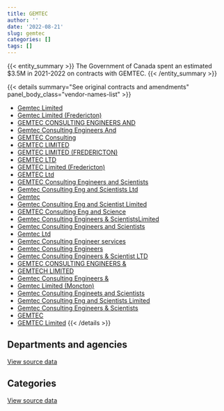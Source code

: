 ```yaml
---
title: GEMTEC
author: ''
date: '2022-08-21'
slug: gemtec
categories: []
tags: []
---
```


<script src="/rmarkdown-libs/htmlwidgets/htmlwidgets.js"></script>
<link href="/rmarkdown-libs/datatables-css/datatables-crosstalk.css" rel="stylesheet" />
<script src="/rmarkdown-libs/datatables-binding/datatables.js"></script>
<script src="/rmarkdown-libs/jquery/jquery-3.6.0.min.js"></script>
<link href="/rmarkdown-libs/dt-core-bootstrap/css/dataTables.bootstrap.min.css" rel="stylesheet" />
<link href="/rmarkdown-libs/dt-core-bootstrap/css/dataTables.bootstrap.extra.css" rel="stylesheet" />
<script src="/rmarkdown-libs/dt-core-bootstrap/js/jquery.dataTables.min.js"></script>
<script src="/rmarkdown-libs/dt-core-bootstrap/js/dataTables.bootstrap.min.js"></script>
<link href="/rmarkdown-libs/crosstalk/css/crosstalk.min.css" rel="stylesheet" />
<script src="/rmarkdown-libs/crosstalk/js/crosstalk.min.js"></script>
<script src="/rmarkdown-libs/htmlwidgets/htmlwidgets.js"></script>
<link href="/rmarkdown-libs/datatables-css/datatables-crosstalk.css" rel="stylesheet" />
<script src="/rmarkdown-libs/datatables-binding/datatables.js"></script>
<script src="/rmarkdown-libs/jquery/jquery-3.6.0.min.js"></script>
<link href="/rmarkdown-libs/dt-core-bootstrap/css/dataTables.bootstrap.min.css" rel="stylesheet" />
<link href="/rmarkdown-libs/dt-core-bootstrap/css/dataTables.bootstrap.extra.css" rel="stylesheet" />
<script src="/rmarkdown-libs/dt-core-bootstrap/js/jquery.dataTables.min.js"></script>
<script src="/rmarkdown-libs/dt-core-bootstrap/js/dataTables.bootstrap.min.js"></script>
<link href="/rmarkdown-libs/crosstalk/css/crosstalk.min.css" rel="stylesheet" />
<script src="/rmarkdown-libs/crosstalk/js/crosstalk.min.js"></script>

{{< entity_summary >}}
The Government of Canada spent an estimated \$3.5M in 2021-2022 on contracts with GEMTEC.
{{< /entity_summary >}}

{{< details summary="See original contracts and amendments" panel_body_class="vendor-names-list" >}}
- [Gemtec Limited](https://search.open.canada.ca/en/ct/?sort=contract_value_f%20desc&page=1&search_text=%22Gemtec%20Limited%22)
- [Gemtec Limited (Fredericton)](https://search.open.canada.ca/en/ct/?sort=contract_value_f%20desc&page=1&search_text=%22Gemtec%20Limited%20%28Fredericton%29%22)
- [GEMTEC CONSULTING ENGINEERS AND](https://search.open.canada.ca/en/ct/?sort=contract_value_f%20desc&page=1&search_text=%22GEMTEC%20CONSULTING%20ENGINEERS%20AND%22)
- [Gemtec Consulting Engineers And](https://search.open.canada.ca/en/ct/?sort=contract_value_f%20desc&page=1&search_text=%22Gemtec%20Consulting%20Engineers%20And%22)
- [GEMTEC Consulting](https://search.open.canada.ca/en/ct/?sort=contract_value_f%20desc&page=1&search_text=%22GEMTEC%20Consulting%22)
- [GEMTEC LIMITED](https://search.open.canada.ca/en/ct/?sort=contract_value_f%20desc&page=1&search_text=%22GEMTEC%20LIMITED%22)
- [GEMTEC LIMITED (FREDERICTON)](https://search.open.canada.ca/en/ct/?sort=contract_value_f%20desc&page=1&search_text=%22GEMTEC%20LIMITED%20%28FREDERICTON%29%22)
- [GEMTEC LTD](https://search.open.canada.ca/en/ct/?sort=contract_value_f%20desc&page=1&search_text=%22GEMTEC%20LTD%22)
- [GEMTEC Limited (Fredericton)](https://search.open.canada.ca/en/ct/?sort=contract_value_f%20desc&page=1&search_text=%22GEMTEC%20Limited%20%28Fredericton%29%22)
- [GEMTEC Ltd](https://search.open.canada.ca/en/ct/?sort=contract_value_f%20desc&page=1&search_text=%22GEMTEC%20Ltd%22)
- [GEMTEC Consulting Engineers and Scientists](https://search.open.canada.ca/en/ct/?sort=contract_value_f%20desc&page=1&search_text=%22GEMTEC%20Consulting%20Engineers%20and%20Scientists%22)
- [Gemtec Consulting Eng and Scientists Ltd](https://search.open.canada.ca/en/ct/?sort=contract_value_f%20desc&page=1&search_text=%22Gemtec%20Consulting%20Eng%20and%20Scientists%20Ltd%22)
- [Gemtec](https://search.open.canada.ca/en/ct/?sort=contract_value_f%20desc&page=1&search_text=%22Gemtec%22)
- [Gemtec Consulting Eng and Scientist Limited](https://search.open.canada.ca/en/ct/?sort=contract_value_f%20desc&page=1&search_text=%22Gemtec%20Consulting%20Eng%20and%20Scientist%20Limited%22)
- [GEMTEC Consulting Eng and Science](https://search.open.canada.ca/en/ct/?sort=contract_value_f%20desc&page=1&search_text=%22GEMTEC%20Consulting%20Eng%20and%20Science%22)
- [Gemtec Consulting Engineers & ScientistsLimited](https://search.open.canada.ca/en/ct/?sort=contract_value_f%20desc&page=1&search_text=%22Gemtec%20Consulting%20Engineers%20%26%20ScientistsLimited%22)
- [Gemtec Consulting Engineers and Scientists](https://search.open.canada.ca/en/ct/?sort=contract_value_f%20desc&page=1&search_text=%22Gemtec%20Consulting%20Engineers%20and%20Scientists%22)
- [Gemtec Ltd](https://search.open.canada.ca/en/ct/?sort=contract_value_f%20desc&page=1&search_text=%22Gemtec%20Ltd%22)
- [Gemtec Consulting Engineer services](https://search.open.canada.ca/en/ct/?sort=contract_value_f%20desc&page=1&search_text=%22Gemtec%20Consulting%20Engineer%20services%22)
- [Gemtec Consulting Engineers](https://search.open.canada.ca/en/ct/?sort=contract_value_f%20desc&page=1&search_text=%22Gemtec%20Consulting%20Engineers%22)
- [Gemtec Consulting Engineers & Scientist LTD](https://search.open.canada.ca/en/ct/?sort=contract_value_f%20desc&page=1&search_text=%22Gemtec%20Consulting%20Engineers%20%26%20Scientist%20LTD%22)
- [GEMTEC CONSULTING ENGINEERS &](https://search.open.canada.ca/en/ct/?sort=contract_value_f%20desc&page=1&search_text=%22GEMTEC%20CONSULTING%20ENGINEERS%20%26%22)
- [GEMTECH LIMITED](https://search.open.canada.ca/en/ct/?sort=contract_value_f%20desc&page=1&search_text=%22GEMTECH%20LIMITED%22)
- [Gemtec Consulting Engineers &](https://search.open.canada.ca/en/ct/?sort=contract_value_f%20desc&page=1&search_text=%22Gemtec%20Consulting%20Engineers%20%26%22)
- [Gemtec Limited (Moncton)](https://search.open.canada.ca/en/ct/?sort=contract_value_f%20desc&page=1&search_text=%22Gemtec%20Limited%20%28Moncton%29%22)
- [Gemtec Consulting Engineets and Scientists](https://search.open.canada.ca/en/ct/?sort=contract_value_f%20desc&page=1&search_text=%22Gemtec%20Consulting%20Engineets%20and%20Scientists%22)
- [Gemtec Consulting Eng and Scientists Limited](https://search.open.canada.ca/en/ct/?sort=contract_value_f%20desc&page=1&search_text=%22Gemtec%20Consulting%20Eng%20and%20Scientists%20Limited%22)
- [Gemtec Consulting Engineers & Scientists](https://search.open.canada.ca/en/ct/?sort=contract_value_f%20desc&page=1&search_text=%22Gemtec%20Consulting%20Engineers%20%26%20Scientists%22)
- [GEMTEC](https://search.open.canada.ca/en/ct/?sort=contract_value_f%20desc&page=1&search_text=%22GEMTEC%22)
- [GEMTEC Limited](https://search.open.canada.ca/en/ct/?sort=contract_value_f%20desc&page=1&search_text=%22GEMTEC%20Limited%22)
{{< /details >}}

## Departments and agencies

<div id="htmlwidget-1" style="width:100%;height:auto;" class="datatables html-widget"></div>
<script type="application/json" data-for="htmlwidget-1">{"x":{"style":"bootstrap","filter":"none","vertical":false,"data":[["<a href=\"/departments/dfo-mpo/\">Fisheries and Oceans Canada<\/a>","<a href=\"/departments/dnd-mdn/\">National Defence<\/a>","<a href=\"/departments/nrc-cnrc/\">National Research Council Canada<\/a>","<a href=\"/departments/pc/\">Parks Canada<\/a>","<a href=\"/departments/pwgsc-tpsgc/\">Public Services and Procurement Canada<\/a>"],[47281.01,604450.99,21809,1585023.59,817591.54],[532235.87,881616.03,null,1254966.53,1743584.05],[579477.52,155482.09,32463.77,329709.41,1334296.81],[857361.69,32272.77,27967.5,454567.07,2126489.16]],"container":"<table class=\"table table-striped table-hover row-border order-column display\">\n  <thead>\n    <tr>\n      <th>Department<\/th>\n      <th>2018-2019<\/th>\n      <th>2019-2020<\/th>\n      <th>2020-2021<\/th>\n      <th>2021-2022<\/th>\n    <\/tr>\n  <\/thead>\n<\/table>","options":{"order":[[4,"desc"]],"pageLength":10,"autoWidth":true,"columnDefs":[{"targets":1,"render":"function(data, type, row, meta) {\n    return type !== 'display' ? data : DTWidget.formatCurrency(data, \"$\", 2, 3, \",\", \".\", true, null);\n  }"},{"targets":2,"render":"function(data, type, row, meta) {\n    return type !== 'display' ? data : DTWidget.formatCurrency(data, \"$\", 2, 3, \",\", \".\", true, null);\n  }"},{"targets":3,"render":"function(data, type, row, meta) {\n    return type !== 'display' ? data : DTWidget.formatCurrency(data, \"$\", 2, 3, \",\", \".\", true, null);\n  }"},{"targets":4,"render":"function(data, type, row, meta) {\n    return type !== 'display' ? data : DTWidget.formatCurrency(data, \"$\", 2, 3, \",\", \".\", true, null);\n  }"},{"width":"16%","targets":[1,2,3,4]},{"className":"dt-right","targets":[1,2,3,4]}],"orderClasses":false}},"evals":["options.columnDefs.0.render","options.columnDefs.1.render","options.columnDefs.2.render","options.columnDefs.3.render"],"jsHooks":[]}</script>
<p class="text-right">
<a href="https://github.com/GoC-Spending/contracts-data/tree/main/data/out/vendors/gemtec/summary_by_fiscal_year_by_department.csv" class="source-data-link btn btn-link">View source data</a>
</p>

## Categories

<div id="htmlwidget-2" style="width:100%;height:auto;" class="datatables html-widget"></div>
<script type="application/json" data-for="htmlwidget-2">{"x":{"style":"bootstrap","filter":"none","vertical":false,"data":[["<a href=\"/categories/1_facilities_and_construction/\">Facilities and construction<\/a>","<a href=\"/categories/11_defence/\">Defence<\/a>","<a href=\"/categories/2_professional_services/\">Professional services<\/a>","<a href=\"/categories/5_transportation_and_logistics/\">Transportation and logistics<\/a>"],[2201019.71,0,875136.42,null],[3266739.17,0,1132783.31,12880],[1719502.16,null,676852.44,35075],[2326918.71,null,1156230.5,15508.99]],"container":"<table class=\"table table-striped table-hover row-border order-column display\">\n  <thead>\n    <tr>\n      <th>Category<\/th>\n      <th>2018-2019<\/th>\n      <th>2019-2020<\/th>\n      <th>2020-2021<\/th>\n      <th>2021-2022<\/th>\n    <\/tr>\n  <\/thead>\n<\/table>","options":{"order":[[4,"desc"]],"dom":"t","pageLength":30,"autoWidth":true,"columnDefs":[{"targets":1,"render":"function(data, type, row, meta) {\n    return type !== 'display' ? data : DTWidget.formatCurrency(data, \"$\", 2, 3, \",\", \".\", true, null);\n  }"},{"targets":2,"render":"function(data, type, row, meta) {\n    return type !== 'display' ? data : DTWidget.formatCurrency(data, \"$\", 2, 3, \",\", \".\", true, null);\n  }"},{"targets":3,"render":"function(data, type, row, meta) {\n    return type !== 'display' ? data : DTWidget.formatCurrency(data, \"$\", 2, 3, \",\", \".\", true, null);\n  }"},{"targets":4,"render":"function(data, type, row, meta) {\n    return type !== 'display' ? data : DTWidget.formatCurrency(data, \"$\", 2, 3, \",\", \".\", true, null);\n  }"},{"width":"16%","targets":[1,2,3,4]},{"className":"dt-right","targets":[1,2,3,4]}],"orderClasses":false,"lengthMenu":[10,25,30,50,100]}},"evals":["options.columnDefs.0.render","options.columnDefs.1.render","options.columnDefs.2.render","options.columnDefs.3.render"],"jsHooks":[]}</script>
<p class="text-right">
<a href="https://github.com/GoC-Spending/contracts-data/tree/main/data/out/vendors/gemtec/summary_by_fiscal_year_by_category.csv" class="source-data-link btn btn-link">View source data</a>
</p>
